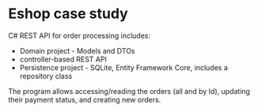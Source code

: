 # Eshop case study
C# REST API for order processing includes:
- Domain project - Models and DTOs
- controller-based REST API
- Persistence project - SQLite, Entity Framework Core, includes a repository class

The program allows accessing/reading the orders (all and by Id), updating their payment status, and creating new orders.
